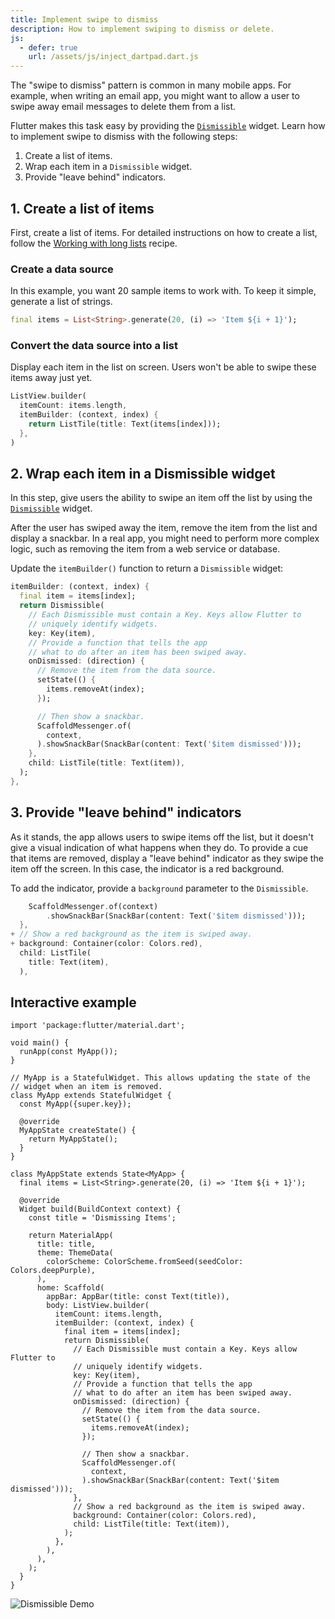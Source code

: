```yaml
---
title: Implement swipe to dismiss
description: How to implement swiping to dismiss or delete.
js:
  - defer: true
    url: /assets/js/inject_dartpad.dart.js
---
```


<?code-excerpt path-base="cookbook/gestures/dismissible"?>

The "swipe to dismiss" pattern is common in many mobile apps.
For example, when writing an email app,
you might want to allow a user to swipe away
email messages to delete them from a list.

Flutter makes this task easy by providing the
[`Dismissible`][] widget.
Learn how to implement swipe to dismiss with the following steps:

  1. Create a list of items.
  2. Wrap each item in a `Dismissible` widget.
  3. Provide "leave behind" indicators.

## 1. Create a list of items

First, create a list of items. For detailed
instructions on how to create a list,
follow the [Working with long lists][] recipe.

### Create a data source

In this example,
you want 20 sample items to work with.
To keep it simple, generate a list of strings.

<?code-excerpt "lib/main.dart (Items)"?>
```dart
final items = List<String>.generate(20, (i) => 'Item ${i + 1}');
```

### Convert the data source into a list

Display each item in the list on screen. Users won't
be able to swipe these items away just yet.

<?code-excerpt "lib/step1.dart (ListView)" replace="/^body: //g;/^\),$/)/g"?>
```dart
ListView.builder(
  itemCount: items.length,
  itemBuilder: (context, index) {
    return ListTile(title: Text(items[index]));
  },
)
```

## 2. Wrap each item in a Dismissible widget

In this step,
give users the ability to swipe an item off the list by using the
[`Dismissible`][] widget.

After the user has swiped away the item,
remove the item from the list and display a snackbar.
In a real app, you might need to perform more complex logic,
such as removing the item from a web service or database.

Update the `itemBuilder()` function to return a `Dismissible` widget:

<?code-excerpt "lib/step2.dart (Dismissible)"?>
```dart
itemBuilder: (context, index) {
  final item = items[index];
  return Dismissible(
    // Each Dismissible must contain a Key. Keys allow Flutter to
    // uniquely identify widgets.
    key: Key(item),
    // Provide a function that tells the app
    // what to do after an item has been swiped away.
    onDismissed: (direction) {
      // Remove the item from the data source.
      setState(() {
        items.removeAt(index);
      });

      // Then show a snackbar.
      ScaffoldMessenger.of(
        context,
      ).showSnackBar(SnackBar(content: Text('$item dismissed')));
    },
    child: ListTile(title: Text(item)),
  );
},
```

## 3. Provide "leave behind" indicators

As it stands,
the app allows users to swipe items off the list, but it doesn't
give a visual indication of what happens when they do.
To provide a cue that items are removed,
display a "leave behind" indicator as they
swipe the item off the screen. In this case,
the indicator is a red background.

To add the indicator,
provide a `background` parameter to the `Dismissible`.


```dart diff
    ScaffoldMessenger.of(context)
        .showSnackBar(SnackBar(content: Text('$item dismissed')));
  },
+ // Show a red background as the item is swiped away.
+ background: Container(color: Colors.red),
  child: ListTile(
    title: Text(item),
  ),
```

## Interactive example

<?code-excerpt "lib/main.dart"?>
```dartpad title="Flutter Swipe to Dismiss hands-on example in DartPad" run="true"
import 'package:flutter/material.dart';

void main() {
  runApp(const MyApp());
}

// MyApp is a StatefulWidget. This allows updating the state of the
// widget when an item is removed.
class MyApp extends StatefulWidget {
  const MyApp({super.key});

  @override
  MyAppState createState() {
    return MyAppState();
  }
}

class MyAppState extends State<MyApp> {
  final items = List<String>.generate(20, (i) => 'Item ${i + 1}');

  @override
  Widget build(BuildContext context) {
    const title = 'Dismissing Items';

    return MaterialApp(
      title: title,
      theme: ThemeData(
        colorScheme: ColorScheme.fromSeed(seedColor: Colors.deepPurple),
      ),
      home: Scaffold(
        appBar: AppBar(title: const Text(title)),
        body: ListView.builder(
          itemCount: items.length,
          itemBuilder: (context, index) {
            final item = items[index];
            return Dismissible(
              // Each Dismissible must contain a Key. Keys allow Flutter to
              // uniquely identify widgets.
              key: Key(item),
              // Provide a function that tells the app
              // what to do after an item has been swiped away.
              onDismissed: (direction) {
                // Remove the item from the data source.
                setState(() {
                  items.removeAt(index);
                });

                // Then show a snackbar.
                ScaffoldMessenger.of(
                  context,
                ).showSnackBar(SnackBar(content: Text('$item dismissed')));
              },
              // Show a red background as the item is swiped away.
              background: Container(color: Colors.red),
              child: ListTile(title: Text(item)),
            );
          },
        ),
      ),
    );
  }
}
```

<noscript>
  <img src="/assets/images/docs/cookbook/dismissible.webp" alt="Dismissible Demo" class="site-mobile-screenshot" />
</noscript>


[`Dismissible`]: {{site.api}}/flutter/widgets/Dismissible-class.html
[Working with long lists]: /cookbook/lists/long-lists
